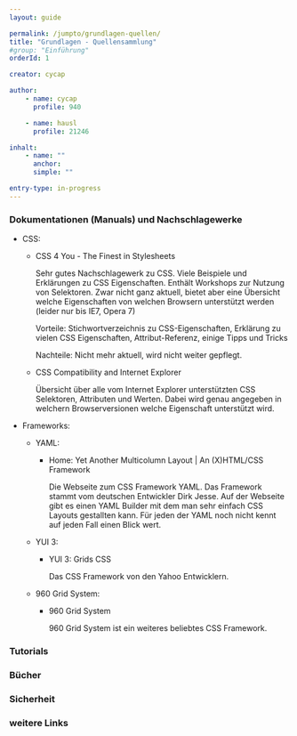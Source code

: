 ```yaml
---
layout: guide

permalink: /jumpto/grundlagen-quellen/
title: "Grundlagen - Quellensammlung"
#group: "Einführung"
orderId: 1

creator: cycap

author:
    - name: cycap
      profile: 940

    - name: hausl
      profile: 21246

inhalt:
    - name: ""
      anchor: 
      simple: ""

entry-type: in-progress
---
```


### Dokumentationen (Manuals) und Nachschlagewerke



* CSS:

    * CSS 4 You - The Finest in Stylesheets

      Sehr gutes Nachschlagewerk zu CSS. Viele Beispiele und Erklärungen zu CSS Eigenschaften. Enthält Workshops zur Nutzung von Selektoren. Zwar nicht ganz aktuell, bietet aber eine Übersicht welche Eigenschaften von welchen Browsern unterstützt werden (leider nur bis IE7, Opera 7)

      Vorteile: Stichwortverzeichnis zu CSS-Eigenschaften, Erklärung zu vielen CSS Eigenschaften, Attribut-Referenz, einige Tipps und Tricks

      Nachteile: Nicht mehr aktuell, wird nicht weiter gepflegt.

    * CSS Compatibility and Internet Explorer

      Übersicht über alle vom Internet Explorer unterstützten CSS Selektoren, Attributen und Werten. Dabei wird genau angegeben in welchern Browserversionen welche Eigenschaft unterstützt wird.

* Frameworks:

    * YAML:

        * Home: Yet Another Multicolumn Layout | An (X)HTML/CSS Framework

          Die Webseite zum CSS Framework YAML. Das Framework stammt vom deutschen Entwickler Dirk Jesse. Auf der Webseite gibt es einen YAML Builder mit dem man sehr einfach CSS Layouts gestallten kann. Für jeden der YAML noch nicht kennt auf jeden Fall einen Blick wert.

    * YUI 3:

        * YUI 3: Grids CSS

          Das CSS Framework von den Yahoo Entwicklern.

    * 960 Grid System:

        * 960 Grid System

          960 Grid System ist ein weiteres beliebtes CSS Framework.




### Tutorials


### Bücher


### Sicherheit


### weitere Links
